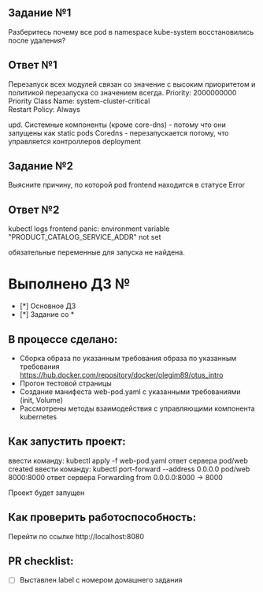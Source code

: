 ## Задание №1
Разберитесь почему все pod в namespace kube-system
восстановились после удаления?
## Ответ №1
Перезапуск всех модулей связан со значение с высоким приоритетом и политикой перезапуска со значением всегда.
Priority:                 2000000000
Priority Class Name:      system-cluster-critical                         
Restart Policy:           Always      

upd.
Системные компоненты (кроме core-dns) - потому что они запущены как static pods 
Coredns - перезапускается потому, что управляется контроллеров deployment


## Задание №2
Выясните причину, по которой pod frontend находится в статусе Error
## Ответ №2
kubectl logs frontend
panic: environment variable "PRODUCT_CATALOG_SERVICE_ADDR" not set

обязательные переменные для запуска не найдена.
# Выполнено ДЗ №

 - [*] Основное ДЗ
 - [*] Задание со *

## В процессе сделано:
 - Сборка образа по указанным требования образа по указанным требования https://hub.docker.com/repository/docker/olegim89/otus_intro
 - Прогон тестовой страницы
 - Создание манифеста web-pod.yaml c указанными требованиями (init, Volume)
 - Рассмотрены методы взаимодействия с управляющими компонента kubernetes

## Как запустить проект:
ввести команду:
kubectl apply -f web-pod.yaml 
ответ сервера
pod/web created
ввести команду:
kubectl port-forward --address 0.0.0.0 pod/web 8000:8000
ответ сервера
Forwarding from 0.0.0.0:8000 -> 8000

Проект будет запущен
## Как проверить работоспособность:
 Перейти по ссылке http://localhost:8080

## PR checklist:
 - [ ] Выставлен label с номером домашнего задания